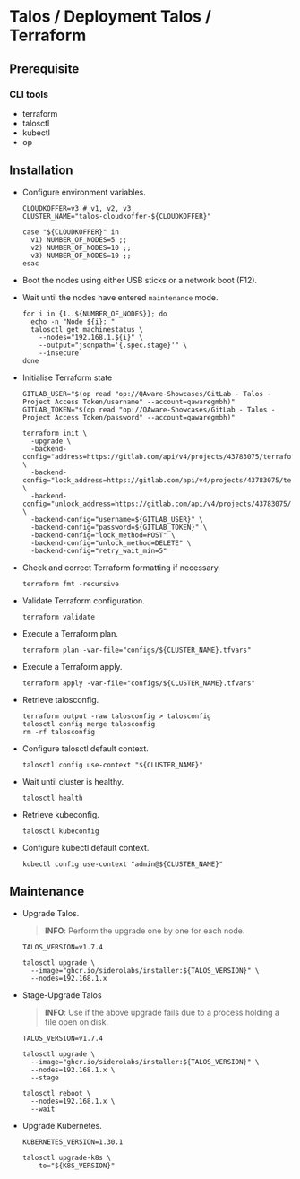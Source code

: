 # Talos / Deployment Talos / Terraform

## Prerequisite

### CLI tools

- terraform
- talosctl
- kubectl
- op

## Installation

- Configure environment variables.

  ``` shell
  CLOUDKOFFER=v3 # v1, v2, v3
  CLUSTER_NAME="talos-cloudkoffer-${CLOUDKOFFER}"

  case "${CLOUDKOFFER}" in
    v1) NUMBER_OF_NODES=5 ;;
    v2) NUMBER_OF_NODES=10 ;;
    v3) NUMBER_OF_NODES=10 ;;
  esac
  ```

- Boot the nodes using either USB sticks or a network boot (F12).

- Wait until the nodes have entered `maintenance` mode.

  ``` shell
  for i in {1..${NUMBER_OF_NODES}}; do
    echo -n "Node ${i}: "
    talosctl get machinestatus \
      --nodes="192.168.1.${i}" \
      --output="jsonpath='{.spec.stage}'" \
      --insecure
  done
  ```

- Initialise Terraform state

  ``` shell
  GITLAB_USER="$(op read "op://QAware-Showcases/GitLab - Talos - Project Access Token/username" --account=qawaregmbh)"
  GITLAB_TOKEN="$(op read "op://QAware-Showcases/GitLab - Talos - Project Access Token/password" --account=qawaregmbh)"

  terraform init \
    -upgrade \
    -backend-config="address=https://gitlab.com/api/v4/projects/43783075/terraform/state/${CLUSTER_NAME}" \
    -backend-config="lock_address=https://gitlab.com/api/v4/projects/43783075/terraform/state/${CLUSTER_NAME}/lock" \
    -backend-config="unlock_address=https://gitlab.com/api/v4/projects/43783075/terraform/state/${CLUSTER_NAME}/lock" \
    -backend-config="username=${GITLAB_USER}" \
    -backend-config="password=${GITLAB_TOKEN}" \
    -backend-config="lock_method=POST" \
    -backend-config="unlock_method=DELETE" \
    -backend-config="retry_wait_min=5"
  ```

- Check and correct Terraform formatting if necessary.

  ``` shell
  terraform fmt -recursive
  ```

- Validate Terraform configuration.

  ``` shell
  terraform validate
  ```

- Execute a Terraform plan.

  ``` shell
  terraform plan -var-file="configs/${CLUSTER_NAME}.tfvars"
  ```

- Execute a Terraform apply.

  ``` shell
  terraform apply -var-file="configs/${CLUSTER_NAME}.tfvars"
  ```

- Retrieve talosconfig.

  ``` shell
  terraform output -raw talosconfig > talosconfig
  talosctl config merge talosconfig
  rm -rf talosconfig
  ```

- Configure talosctl default context.

  ``` shell
  talosctl config use-context "${CLUSTER_NAME}"
  ```

- Wait until cluster is healthy.

  ``` shell
  talosctl health
  ```

- Retrieve kubeconfig.

  ``` shell
  talosctl kubeconfig
  ```

- Configure kubectl default context.

  ``` shell
  kubectl config use-context "admin@${CLUSTER_NAME}"
  ```

<!--
## Post-Installation

- Install `directpv`

  ``` shell
  kubectl krew install directpv
  kubectl directpv install
  kubectl directpv drives ls
  kubectl directpv drives format --drives /dev/nvme1n1 --nodes node-1,node-2,node-3
  ```
-->

## Maintenance

- Upgrade Talos.

  > **INFO**: Perform the upgrade one by one for each node.

  ``` shell
  TALOS_VERSION=v1.7.4

  talosctl upgrade \
    --image="ghcr.io/siderolabs/installer:${TALOS_VERSION}" \
    --nodes=192.168.1.x
  ```

- Stage-Upgrade Talos

  > **INFO**: Use if the above upgrade fails due to a process holding a file open on disk.

  ``` shell
  TALOS_VERSION=v1.7.4

  talosctl upgrade \
    --image="ghcr.io/siderolabs/installer:${TALOS_VERSION}" \
    --nodes=192.168.1.x \
    --stage

  talosctl reboot \
    --nodes=192.168.1.x \
    --wait
  ```

- Upgrade Kubernetes.

  ``` shell
  KUBERNETES_VERSION=1.30.1

  talosctl upgrade-k8s \
    --to="${K8S_VERSION}"
  ```
